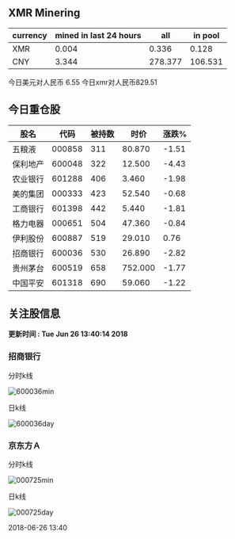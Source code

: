 ## XMR Minering

|currency|mined in last 24 hours|all|in pool|
|---|---|---|---|
|XMR|0.004|0.336|0.128|
|CNY|3.344|278.377|106.531|

今日美元对人民币 6.55	今日xmr对人民币829.51


## 今日重仓股 

|股名|代码|被持数|时价|涨跌%|
|---|---|---|---|---|
|五粮液|000858|311|80.870|-1.51|
|保利地产|600048|322|12.500|-4.43|
|农业银行|601288|406|3.460|-1.98|
|美的集团|000333|423|52.540|-0.68|
|工商银行|601398|442|5.440|-1.81|
|格力电器|000651|504|47.360|-0.84|
|伊利股份|600887|519|29.010|0.76|
|招商银行|600036|530|26.890|-2.82|
|贵州茅台|600519|658|752.000|-1.77|
|中国平安|601318|690|59.060|-1.22|

## 关注股信息
**更新时间 : Tue Jun 26 13:40:14 2018**
### 招商银行 
分时k线

![600036min](http://image.sinajs.cn/newchart/min/n/sh600036.gif)

日k线

![600036day](http://image.sinajs.cn/newchart/daily/n/sh600036.gif)

### 京东方Ａ 
分时k线

![000725min](http://image.sinajs.cn/newchart/min/n/sz000725.gif)

日k线

![000725day](http://image.sinajs.cn/newchart/daily/n/sz000725.gif)

2018-06-26 13:40